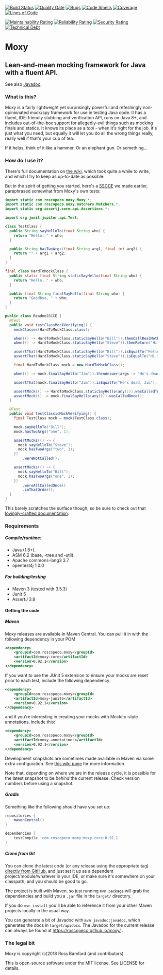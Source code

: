 [![Build Status](https://travis-ci.org/roscopeco/moxy.svg?branch=master)](https://travis-ci.org/roscopeco/moxy) [![Quality Gate](https://sonarcloud.io/api/project_badges/measure?project=com.roscopeco.moxy%3Amoxy&metric=alert_status)](https://sonarcloud.io/dashboard/index/com.roscopeco.moxy%3Amoxy) [![Bugs](https://sonarcloud.io/api/project_badges/measure?project=com.roscopeco.moxy%3Amoxy&metric=bugs)](https://sonarcloud.io/component_measures?id=com.roscopeco.moxy%3Amoxy&metric=bugs) [![Code Smells](https://sonarcloud.io/api/project_badges/measure?project=com.roscopeco.moxy%3Amoxy&metric=code_smells)](https://sonarcloud.io/component_measures?id=com.roscopeco.moxy%3Amoxy&metric=code_smells) [![Coverage](https://sonarcloud.io/api/project_badges/measure?project=com.roscopeco.moxy%3Amoxy&metric=coverage)](https://sonarcloud.io/component_measures?id=com.roscopeco.moxy%3Amoxy&metric=coverage) [![Lines of Code](https://sonarcloud.io/api/project_badges/measure?project=com.roscopeco.moxy%3Amoxy&metric=ncloc)](https://sonarcloud.io/component_measures?id=com.roscopeco.moxy%3Amoxy&metric=ncloc)

[![Maintainability Rating](https://sonarcloud.io/api/project_badges/measure?project=com.roscopeco.moxy%3Amoxy&metric=sqale_rating)](https://sonarcloud.io/component_measures?id=com.roscopeco.moxy%3Amoxy&metric=sqale_rating) [![Reliability Rating](https://sonarcloud.io/api/project_badges/measure?project=com.roscopeco.moxy%3Amoxy&metric=reliability_rating)](https://sonarcloud.io/component_measures?id=com.roscopeco.moxy%3Amoxy&metric=reliability_rating) [![Security Rating](https://sonarcloud.io/api/project_badges/measure?project=com.roscopeco.moxy%3Amoxy&metric=security_rating)](https://sonarcloud.io/component_measures?id=com.roscopeco.moxy%3Amoxy&metric=security_rating) [![Technical Debt](https://sonarcloud.io/api/project_badges/measure?project=com.roscopeco.moxy%3Amoxy&metric=sqale_index)](https://sonarcloud.io/component_measures?id=com.roscopeco.moxy%3Amoxy&metric=sqale_index)

# Moxy

## Lean-and-mean mocking framework for Java with a fluent API.

See also [Javadoc](https://roscopeco.github.io/moxy/).

### What is this?

Moxy is a fairly lightweight yet surprisingly powerful and refeshingly non-opinionated
mock/spy framework for use in testing Java code. It has a fluent, IDE-friendly stubbing
and verification API, runs on Java 8+, and includes out-of-the-box support for
allegedly-evil things such as mocking finals and statics. It knows its place as 
a _tool_ - when it's right for the job, it's just what you need, but equally it will
let you do all the wrong things really, really well if that's your cup of tea.

If it helps, think of it like a hammer. Or an elephant gun. Or something... 

### How do I use it?

There's full documentation on [the wiki](https://github.com/roscopeco/moxy/wiki),
which took quite a while to write, and which I try to keep as up-to-date as 
possible.

But in the spirit of getting you started, here's a [SSCCE](http://sscce.org/) we
made earlier, paraphrased somewhat from Moxy's own tests:

```java
import static com.roscopeco.moxy.Moxy.*;
import static com.roscopeco.moxy.matchers.Matchers.*;
import static org.assertj.core.api.Assertions.*;

import org.junit.jupiter.api.Test;

class TestClass {
  public String sayHelloTo(final String who) {
    return "Hello, " + who;
  }

  public String hasTwoArgs(final String arg1, final int arg2) {
    return "" + arg1 + arg2;
  }
}

final class HardToMockClass {
  public static final String staticSayHello(final String who) {
    return "Hello, " + who;
  }

  public final String finalSayHello(final String who) {
    return "Goodbye, " + who;
  }
}

public class ReadmeSSCCE {
  @Test
  public void testClassMockVerifying() {
    mockClasses(HardToMockClass.class);

    when(() -> HardToMockClass.staticSayHello("Bill")).thenCallRealMethod();
    when(() -> HardToMockClass.staticSayHello("Steve")).thenReturn("Hi there, Steve!");

    assertThat(HardToMockClass.staticSayHello("Bill")).isEqualTo("Hello, Bill");
    assertThat(HardToMockClass.staticSayHello("Steve")).isEqualTo("Hi there, Steve!");

    final HardToMockClass mock = new HardToMockClass();

    when(() -> mock.finalSayHello("Jim")).thenAnswer(args -> "He's dead, Jim");

    assertThat(mock.finalSayHello("Jim")).isEqualTo("He's dead, Jim");

    assertMock(() -> HardToMockClass.staticSayHello(any())).wasCalledTwice();
    assertMock(() -> mock.finalSayHello(any())).wasCalledOnce();
  }

  @Test
  public void testClassicMockVerifying() {
    final TestClass mock = mock(TestClass.class);

    mock.sayHelloTo("Bill");
    mock.hasTwoArgs("one", 1);

    assertMocks(() -> {
      mock.sayHelloTo("Steve");
      mock.hasTwoArgs("two", 2);
    })
        .wereNotCalled();

    assertMocks(() -> {
      mock.sayHelloTo("Bill");
      mock.hasTwoArgs("one", 1);
    })
        .wereAllCalledOnce()
        .inThatOrder();
  }
}
```

This barely scratches the surface though, so be sure to check out that [lovingly-crafted documentation](https://github.com/roscopeco/moxy/wiki).
  
### Requirements

##### Compile/runtime:

* Java (1.8+).
* ASM 6.2 (base, -tree and -util)
* Apache commons-lang3 3.7
* opentest4j 1.0.0

##### For building/testing

* Maven 3 (tested with 3.5.3)
* Junit 5
* AssertJ 3.8

#### Getting the code

##### Maven 

Moxy releases are available in Maven Central. You can pull it in with the 
following dependency in your POM:

```xml
<dependency>
	<groupId>com.roscopeco.moxy</groupId>
	<artifactId>moxy-core</artifactId>
	<version>0.92.1</version>
</dependency>
```

If you want to use the JUnit 5 extension to ensure your mocks are reset prior
to each test, include the following dependency:

```xml
<dependency>
	<groupId>com.roscopeco.moxy</groupId>
	<artifactId>moxy-junit5</artifactId>
	<version>0.92.1</version>
</dependency>
```

and if you're interesting in creating your mocks with Mockito-style annotations,
include this:

```xml
<dependency>
	<groupId>com.roscopeco.moxy</groupId>
	<artifactId>moxy-annotations</artifactId>
	<version>0.92.1</version>
</dependency>
```

Development snapshots are sometimes made available in Maven via some extra
configuration. See [this wiki page](https://github.com/roscopeco/moxy/wiki/Maven-Coordinates)
for more information.

Note that, depending on where we are in the release cycle, it is possible for the
latest snapshot to be _behind_ the current release. Check version numbers before
using a snapshot.

##### Gradle

Something like the following should have you set up:

```groovy
repositories {
    mavenCentral()
}

dependencies {
    testCompile 'com.roscopeco.moxy:moxy-core:0.92.1'
}
```

##### Clone from Git

You can clone the latest code (or any release using the appropriate tag) 
[directly from GitHub](https://github.com/roscopeco/moxy), and just set it
up as a dependent project/module/whatever in your IDE, or make sure it's 
somewhere on your classpath, and you should be good to go. 

The project is built with Maven, so just running `mvn package` will grab 
the dependencies and build you a `.jar` file in the `target/` directory.

If you do `mvn install` you'll be able to reference it from your other
Maven projects locally in the usual way.

You can generate a bit of Javadoc with `mvn javadoc:javadoc`,
which generates the docs in `target/apidocs`. The Javadoc for the current
release can always be found at https://roscopeco.github.io/moxy/ .

### The legal bit

Moxy is copyright (c)2018 Ross Bamford (and contributors)

This is open-source software under the MIT license. See LICENSE for details.
